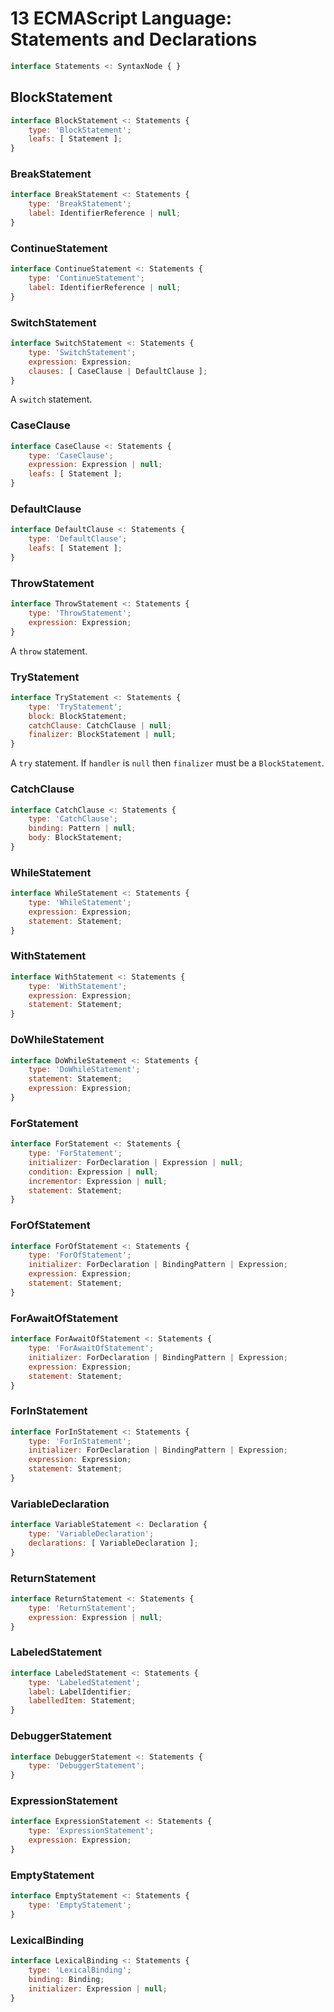 # 13 ECMAScript Language: Statements and Declarations

```js
interface Statements <: SyntaxNode { }
```

## BlockStatement

```js
interface BlockStatement <: Statements {
    type: 'BlockStatement';
    leafs: [ Statement ];
}
```

### BreakStatement

```js
interface BreakStatement <: Statements {
    type: 'BreakStatement';
    label: IdentifierReference | null;
}
```

### ContinueStatement

```js
interface ContinueStatement <: Statements {
    type: 'ContinueStatement';
    label: IdentifierReference | null;
}
```

### SwitchStatement

```js
interface SwitchStatement <: Statements {
    type: 'SwitchStatement';
    expression: Expression;
    clauses: [ CaseClause | DefaultClause ];
}
```

A `switch` statement.

### CaseClause

```js
interface CaseClause <: Statements {
    type: 'CaseClause';
    expression: Expression | null;
    leafs: [ Statement ];
}
```

### DefaultClause

```js
interface DefaultClause <: Statements {
    type: 'DefaultClause';
    leafs: [ Statement ];
}
```

### ThrowStatement

```js
interface ThrowStatement <: Statements {
    type: 'ThrowStatement';
    expression: Expression;
}
```

A `throw` statement.

### TryStatement

```js
interface TryStatement <: Statements {
    type: 'TryStatement';
    block: BlockStatement;
    catchClause: CatchClause | null;
    finalizer: BlockStatement | null;
}
```

A `try` statement. If `handler` is `null` then `finalizer` must be a `BlockStatement`.

### CatchClause

```js
interface CatchClause <: Statements {
    type: 'CatchClause';
    binding: Pattern | null;
    body: BlockStatement;
}
```

### WhileStatement

```js
interface WhileStatement <: Statements {
    type: 'WhileStatement';
    expression: Expression;
    statement: Statement;
}
```

### WithStatement

```js
interface WithStatement <: Statements {
    type: 'WithStatement';
    expression: Expression;
    statement: Statement;
}
```

### DoWhileStatement

```js
interface DoWhileStatement <: Statements {
    type: 'DoWhileStatement';
    statement: Statement;
    expression: Expression;
}
```

### ForStatement

```js
interface ForStatement <: Statements {
    type: 'ForStatement';
    initializer: ForDeclaration | Expression | null;
    condition: Expression | null;
    incrementor: Expression | null;
    statement: Statement;
}
```

### ForOfStatement

```js
interface ForOfStatement <: Statements {
    type: 'ForOfStatement';
    initializer: ForDeclaration | BindingPattern | Expression;
    expression: Expression;
    statement: Statement;
}
```

### ForAwaitOfStatement

```js
interface ForAwaitOfStatement <: Statements {
    type: 'ForAwaitOfStatement';
    initializer: ForDeclaration | BindingPattern | Expression;
    expression: Expression;
    statement: Statement;
}
```

### ForInStatement

```js
interface ForInStatement <: Statements {
    type: 'ForInStatement';
    initializer: ForDeclaration | BindingPattern | Expression;
    expression: Expression;
    statement: Statement;
}
```

### VariableDeclaration

```js
interface VariableStatement <: Declaration {
    type: 'VariableDeclaration';
    declarations: [ VariableDeclaration ];
}
```

### ReturnStatement

```js
interface ReturnStatement <: Statements {
    type: 'ReturnStatement';
    expression: Expression | null;
}
```

### LabeledStatement

```js
interface LabeledStatement <: Statements {
    type: 'LabeledStatement';
    label: LabelIdentifier;
    labelledItem: Statement;
}
```

### DebuggerStatement

```js
interface DebuggerStatement <: Statements {
    type: 'DebuggerStatement';
}
```

### ExpressionStatement

```js
interface ExpressionStatement <: Statements {
    type: 'ExpressionStatement';
    expression: Expression;
}
```

### EmptyStatement

```js
interface EmptyStatement <: Statements {
    type: 'EmptyStatement';
}
```


### LexicalBinding

```js
interface LexicalBinding <: Statements {
    type: 'LexicalBinding';
    binding: Binding;
    initializer: Expression | null;
}
```
